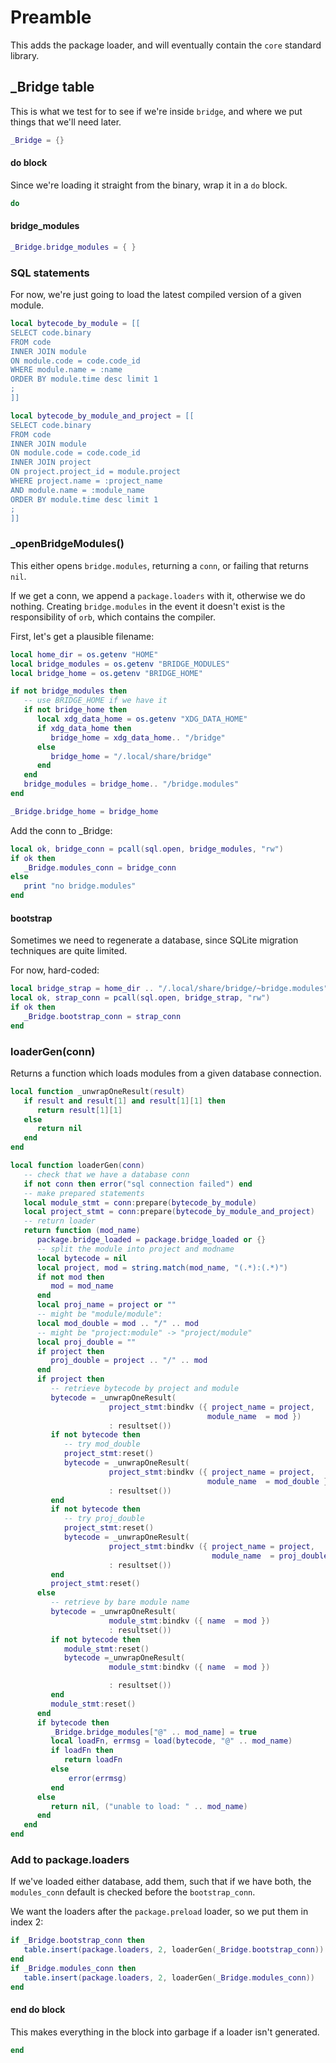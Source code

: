 # Preamble

This adds the package loader, and will eventually contain the ``core`` standard
library.


## _Bridge table

This is what we test for to see if we're inside ``bridge``, and where we put
things that we'll need later.

```lua
_Bridge = {}
```
#### do block

Since we're loading it straight from the binary, wrap it in a ``do`` block.

```lua
do
```
#### bridge_modules

```lua
_Bridge.bridge_modules = { }
```
### SQL statements

For now, we're just going to load the latest compiled version of a given
module.

```lua
local bytecode_by_module = [[
SELECT code.binary
FROM code
INNER JOIN module
ON module.code = code.code_id
WHERE module.name = :name
ORDER BY module.time desc limit 1
;
]]

local bytecode_by_module_and_project = [[
SELECT code.binary
FROM code
INNER JOIN module
ON module.code = code.code_id
INNER JOIN project
ON project.project_id = module.project
WHERE project.name = :project_name
AND module.name = :module_name
ORDER BY module.time desc limit 1
;
]]
```
### _openBridgeModules()

This either opens ``bridge.modules``, returning a ``conn``, or failing that
returns ``nil``.


If we get a conn, we append a ``package.loaders`` with it, otherwise we do
nothing.  Creating ``bridge.modules`` in the event it doesn't exist is the
responsibility of ``orb``, which contains the compiler.


First, let's get a plausible filename:

```lua
local home_dir = os.getenv "HOME"
local bridge_modules = os.getenv "BRIDGE_MODULES"
local bridge_home = os.getenv "BRIDGE_HOME"

if not bridge_modules then
   -- use BRIDGE_HOME if we have it
   if not bridge_home then
      local xdg_data_home = os.getenv "XDG_DATA_HOME"
      if xdg_data_home then
         bridge_home = xdg_data_home.. "/bridge"
      else
         bridge_home = "/.local/share/bridge"
      end
   end
   bridge_modules = bridge_home.. "/bridge.modules"
end

_Bridge.bridge_home = bridge_home
```

Add the conn to _Bridge:

```lua
local ok, bridge_conn = pcall(sql.open, bridge_modules, "rw")
if ok then
   _Bridge.modules_conn = bridge_conn
else
   print "no bridge.modules"
end
```
#### bootstrap

Sometimes we need to regenerate a database, since SQLite migration techniques
are quite limited.


For now, hard-coded:

```lua
local bridge_strap = home_dir .. "/.local/share/bridge/~bridge.modules"
local ok, strap_conn = pcall(sql.open, bridge_strap, "rw")
if ok then
   _Bridge.bootstrap_conn = strap_conn
end
```
### loaderGen(conn)

Returns a function which loads modules from a given database connection.

```lua
local function _unwrapOneResult(result)
   if result and result[1] and result[1][1] then
      return result[1][1]
   else
      return nil
   end
end

local function loaderGen(conn)
   -- check that we have a database conn
   if not conn then error("sql connection failed") end
   -- make prepared statements
   local module_stmt = conn:prepare(bytecode_by_module)
   local project_stmt = conn:prepare(bytecode_by_module_and_project)
   -- return loader
   return function (mod_name)
      package.bridge_loaded = package.bridge_loaded or {}
      -- split the module into project and modname
      local bytecode = nil
      local project, mod = string.match(mod_name, "(.*):(.*)")
      if not mod then
         mod = mod_name
      end
      local proj_name = project or ""
      -- might be "module/module":
      local mod_double = mod .. "/" .. mod
      -- might be "project:module" -> "project/module"
      local proj_double = ""
      if project then
         proj_double = project .. "/" .. mod
      end
      if project then
         -- retrieve bytecode by project and module
         bytecode = _unwrapOneResult(
                      project_stmt:bindkv ({ project_name = project,
                                            module_name  = mod })
                      : resultset())
         if not bytecode then
            -- try mod_double
            project_stmt:reset()
            bytecode = _unwrapOneResult(
                      project_stmt:bindkv ({ project_name = project,
                                            module_name  = mod_double })
                      : resultset())
         end
         if not bytecode then
            -- try proj_double
            project_stmt:reset()
            bytecode = _unwrapOneResult(
                      project_stmt:bindkv ({ project_name = project,
                                             module_name  = proj_double })
                      : resultset())
         end
         project_stmt:reset()
      else
         -- retrieve by bare module name
         bytecode = _unwrapOneResult(
                      module_stmt:bindkv ({ name  = mod })
                      : resultset())
         if not bytecode then
            module_stmt:reset()
            bytecode =_unwrapOneResult(
                      module_stmt:bindkv ({ name  = mod })

                      : resultset())
         end
         module_stmt:reset()
      end
      if bytecode then
         _Bridge.bridge_modules["@" .. mod_name] = true
         local loadFn, errmsg = load(bytecode, "@" .. mod_name)
         if loadFn then
            return loadFn
         else
             error(errmsg)
         end
      else
         return nil, ("unable to load: " .. mod_name)
      end
   end
end
```
### Add to package.loaders

If we've loaded either database, add them, such that if we have both, the
``modules_conn`` default is checked before the ``bootstrap_conn``.


We want the loaders after the ``package.preload`` loader, so we put them in
index 2:

```lua
if _Bridge.bootstrap_conn then
   table.insert(package.loaders, 2, loaderGen(_Bridge.bootstrap_conn))
end
if _Bridge.modules_conn then
   table.insert(package.loaders, 2, loaderGen(_Bridge.modules_conn))
end
```
#### end do block

This makes everything in the block into garbage if a loader isn't generated.

```lua
end
```
